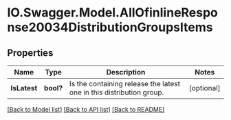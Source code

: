 # IO.Swagger.Model.AllOfinlineResponse20034DistributionGroupsItems
## Properties

Name | Type | Description | Notes
------------ | ------------- | ------------- | -------------
**IsLatest** | **bool?** | Is the containing release the latest one in this distribution group. | [optional] 

[[Back to Model list]](../README.md#documentation-for-models) [[Back to API list]](../README.md#documentation-for-api-endpoints) [[Back to README]](../README.md)


